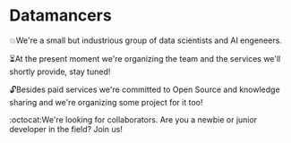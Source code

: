 # Datamancers

:collision:We're a small but industrious group of data scientists and AI engeneers.
 
:hourglass_flowing_sand:At the present moment we're organizing the team and the services we'll shortly provide, stay tuned!
 
:unlock:Besides paid services we're committed to Open Source and knowledge sharing and we're organizing some project for it too!

:octocat:We're looking for collaborators. Are you a newbie or junior developer in the field? Join us!
